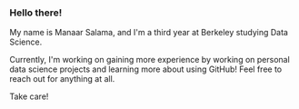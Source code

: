 ### Hello there!

My name is Manaar Salama, and I'm a third year at Berkeley studying Data Science. 

Currently, I'm working on gaining more experience by working on personal data science projects and
learning more about using GitHub! Feel free to reach out for anything at all. 

Take care!